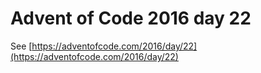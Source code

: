 # Advent of Code 2016 day 22

See [https://adventofcode.com/2016/day/22](https://adventofcode.com/2016/day/22)
